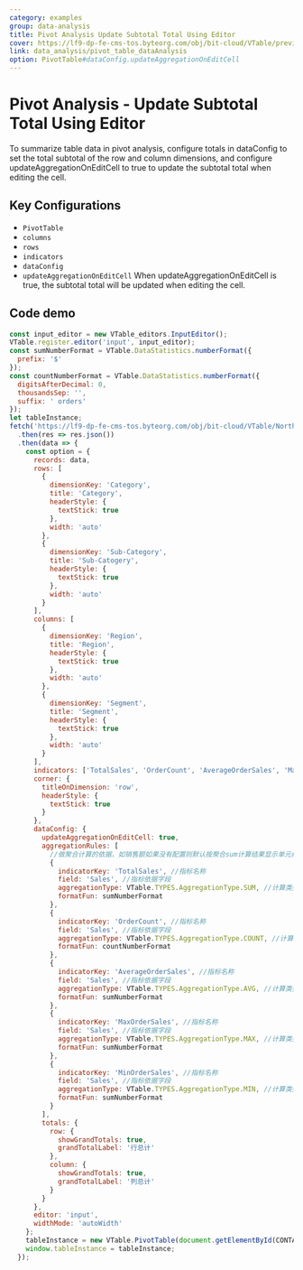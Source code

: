 ```yaml
---
category: examples
group: data-analysis
title: Pivot Analysis Update Subtotal Total Using Editor
cover: https://lf9-dp-fe-cms-tos.byteorg.com/obj/bit-cloud/VTable/preview/pivot-analysis-total.png
link: data_analysis/pivot_table_dataAnalysis
option: PivotTable#dataConfig.updateAggregationOnEditCell
---
```


# Pivot Analysis - Update Subtotal Total Using Editor

To summarize table data in pivot analysis, configure totals in dataConfig to set the total subtotal of the row and column dimensions, and configure updateAggregationOnEditCell to true to update the subtotal total when editing the cell.

## Key Configurations

- `PivotTable`
- `columns`
- `rows`
- `indicators`
- `dataConfig`
- `updateAggregationOnEditCell` When updateAggregationOnEditCell is true, the subtotal total will be updated when editing the cell.

## Code demo

```javascript livedemo template=vtable
const input_editor = new VTable_editors.InputEditor();
VTable.register.editor('input', input_editor);
const sumNumberFormat = VTable.DataStatistics.numberFormat({
  prefix: '$'
});
const countNumberFormat = VTable.DataStatistics.numberFormat({
  digitsAfterDecimal: 0,
  thousandsSep: '',
  suffix: ' orders'
});
let tableInstance;
fetch('https://lf9-dp-fe-cms-tos.byteorg.com/obj/bit-cloud/VTable/North_American_Superstore_data.json')
  .then(res => res.json())
  .then(data => {
    const option = {
      records: data,
      rows: [
        {
          dimensionKey: 'Category',
          title: 'Category',
          headerStyle: {
            textStick: true
          },
          width: 'auto'
        },
        {
          dimensionKey: 'Sub-Category',
          title: 'Sub-Catogery',
          headerStyle: {
            textStick: true
          },
          width: 'auto'
        }
      ],
      columns: [
        {
          dimensionKey: 'Region',
          title: 'Region',
          headerStyle: {
            textStick: true
          },
          width: 'auto'
        },
        {
          dimensionKey: 'Segment',
          title: 'Segment',
          headerStyle: {
            textStick: true
          },
          width: 'auto'
        }
      ],
      indicators: ['TotalSales', 'OrderCount', 'AverageOrderSales', 'MaxOrderSales', 'MinOrderSales'],
      corner: {
        titleOnDimension: 'row',
        headerStyle: {
          textStick: true
        }
      },
      dataConfig: {
        updateAggregationOnEditCell: true,
        aggregationRules: [
          //做聚合计算的依据，如销售额如果没有配置则默认按聚合sum计算结果显示单元格内容
          {
            indicatorKey: 'TotalSales', //指标名称
            field: 'Sales', //指标依据字段
            aggregationType: VTable.TYPES.AggregationType.SUM, //计算类型
            formatFun: sumNumberFormat
          },
          {
            indicatorKey: 'OrderCount', //指标名称
            field: 'Sales', //指标依据字段
            aggregationType: VTable.TYPES.AggregationType.COUNT, //计算类型
            formatFun: countNumberFormat
          },
          {
            indicatorKey: 'AverageOrderSales', //指标名称
            field: 'Sales', //指标依据字段
            aggregationType: VTable.TYPES.AggregationType.AVG, //计算类型
            formatFun: sumNumberFormat
          },
          {
            indicatorKey: 'MaxOrderSales', //指标名称
            field: 'Sales', //指标依据字段
            aggregationType: VTable.TYPES.AggregationType.MAX, //计算类型
            formatFun: sumNumberFormat
          },
          {
            indicatorKey: 'MinOrderSales', //指标名称
            field: 'Sales', //指标依据字段
            aggregationType: VTable.TYPES.AggregationType.MIN, //计算类型
            formatFun: sumNumberFormat
          }
        ],
        totals: {
          row: {
            showGrandTotals: true,
            grandTotalLabel: '行总计'
          },
          column: {
            showGrandTotals: true,
            grandTotalLabel: '列总计'
          }
        }
      },
      editor: 'input',
      widthMode: 'autoWidth'
    };
    tableInstance = new VTable.PivotTable(document.getElementById(CONTAINER_ID), option);
    window.tableInstance = tableInstance;
  });
```
